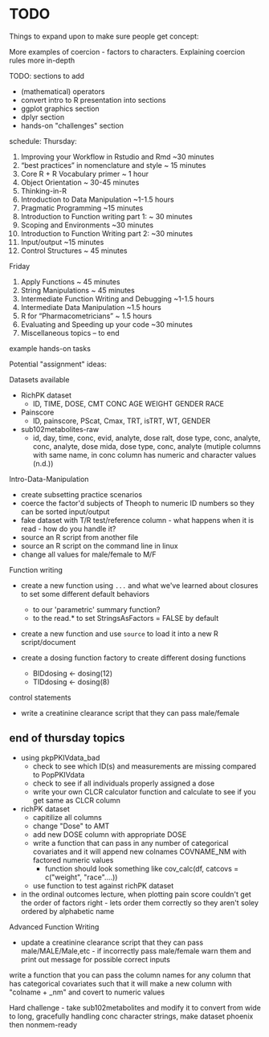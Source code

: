 TODO
====================

Things to expand upon to make sure people get concept:

More examples of coercion - factors to characters. Explaining coercion rules more in-depth

TODO: sections to add
- (mathematical) operators 
- convert intro to R presentation into sections
- ggplot graphics section
- dplyr section
- hands-on "challenges" section



schedule:
Thursday:
1) Improving your Workflow in Rstudio and Rmd ~30 minutes
2) “best practices” in nomenclature and style ~ 15 minutes
3) Core R + R Vocabulary primer ~ 1 hour
4) Object Orientation ~ 30-45 minutes
5) Thinking-in-R
6) Introduction to Data Manipulation ~1-1.5 hours
7) Pragmatic Programming ~15 minutes
8) Introduction to Function writing part 1: ~ 30 minutes
9) Scoping and Environments ~30 minutes 
10) Introduction to Function Writing part 2: ~30 minutes
11) Input/output ~15 minutes
12) Control Structures ~ 45 minutes

Friday
1. Apply Functions ~ 45 minutes
2. String Manipulations ~ 45 minutes
3. Intermediate Function Writing and Debugging ~1-1.5 hours
4. Intermediate Data Manipulation ~1.5 hours
5. R for “Pharmacometricians” ~ 1.5 hours
6. Evaluating and Speeding up your code ~30 minutes
7. Miscellaneous topics – to end

example hands-on tasks


Potential "assignment" ideas:

Datasets available
* RichPK dataset
    * ID, TIME, DOSE, CMT CONC AGE WEIGHT GENDER RACE
* Painscore
    * ID, painscore, PScat, Cmax, TRT, isTRT, WT, GENDER
* sub102metabolites-raw
    * id, day, time, conc, evid, analyte, dose ralt, dose type, conc, analyte, conc, analyte, dose mida, dose type, conc, analyte (mutiple columns with same name, in conc column has numeric and character values (n.d.))

Intro-Data-Manipulation 
- create subsetting practice scenarios
- coerce the factor'd subjects of Theoph to numeric ID numbers so they can be sorted
input/output
- fake dataset with T/R test/reference column - what happens when it is read - how do you handle it?
- source an R script from another file
- source an R script on the command line in linux
- change all values for male/female to M/F


Function writing
- create a new function using `...` and what we've learned about closures to set some different default behaviors
    - to our 'parametric' summary function? 
    - to the read.* to set StringsAsFactors = FALSE by default

- create a new function and use `source` to load it into a new R script/document

- create a dosing function factory to create different dosing functions
    - BIDdosing <- dosing(12)
    - TIDdosing <- dosing(8)

control statements
- write a creatinine clearance script that they can pass male/female


## end of thursday topics
- using pkpPKIVdata_bad 
    - check to see which ID(s) and measurements are missing compared to PopPKIVdata
    - check to see if all individuals properly assigned a dose
    - write your own CLCR calculator function and calculate to see if you get same as CLCR column
- richPK dataset
    - capitilize all columns
    - change "Dose" to AMT
    - add new DOSE column with appropriate DOSE 
    - write a function that can pass in any number of categorical covariates and it will append new colnames COVNAME_NM with factored numeric values
        - function should look something like cov_calc(df, catcovs = c("weight", "race"....))
    - use function to test against richPK dataset
- in the ordinal outcomes lecture, when plotting pain score couldn't get the order of factors right - lets order them correctly so they aren't soley ordered by alphabetic name




Advanced Function Writing
- update a creatinine clearance script that they can pass male/MALE/Male,etc - if incorrectly pass male/female warn them and print out message for possible correct inputs



write a function that you can pass the column names for any column that has categorical covariates such that it will make a new column with "colname + _nm" and covert to numeric values



Hard challenge - take sub102metabolites and modify it to convert from wide to long, gracefully handling conc character strings, make dataset phoenix then nonmem-ready
